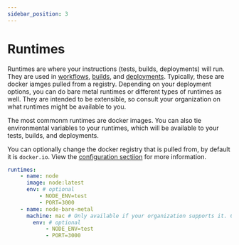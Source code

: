 ```yaml
---
sidebar_position: 3
---
```


# Runtimes

Runtimes are where your instructions (tests, builds, deployments) will run. They are used in [workflows](./workflows), [builds](./builds), and [deployments](./deployments). Typically, these are docker iamges pulled from a registry. Depending on your deployment options, you can do bare metal runtimes or different types of runtimes as well. They are intended to be extensible, so consult your organization on what runtimes might be available to you.

The most commonm runtimes are docker images. You can also tie environmental variables to your runtimes, which will be available to your tests, builds, and deployments.

You can optionally change the docker registry that is pulled from, by default it is `docker.io`. View the [configuration sectiion](./config) for more information.

```yaml title="velocity.yml"
runtimes:
    - name: node
      image: node:latest
      env: # optional
          - NODE_ENV=test
          - PORT=3000
    - name: node-bare-metal
      machine: mac # Only available if your organization supports it. Check with your administrator(s).
        env: # optional
            - NODE_ENV=test
            - PORT=3000
```

